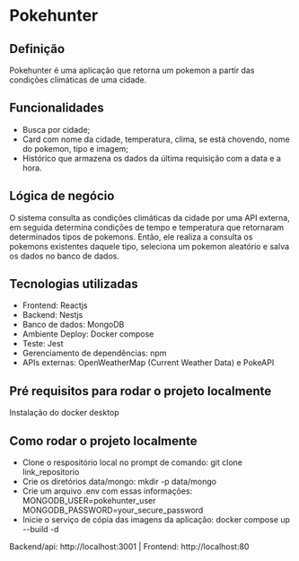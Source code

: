 ﻿# Pokehunter
## Definição
Pokehunter é uma aplicação que retorna um pokemon a partir das condições climáticas de uma cidade.

## Funcionalidades
- Busca por cidade;
- Card com nome da cidade, temperatura, clima, se está chovendo, nome do pokemon, tipo e imagem;
- Histórico que armazena os dados da última requisição com a data e a hora.

## Lógica de negócio
O sistema consulta as condições climáticas da cidade por uma API externa, em seguida determina condições de tempo e temperatura que retornaram determinados tipos de pokemons. Então, ele realiza a consulta os pokemons existentes daquele tipo, seleciona um pokemon aleatório e salva os dados no banco de dados.

## Tecnologias utilizadas
- Frontend: Reactjs
- Backend: Nestjs
- Banco de dados: MongoDB
- Ambiente Deploy: Docker compose
- Teste: Jest
- Gerenciamento de dependências: npm
- APIs externas: OpenWeatherMap (Current Weather Data) e PokeAPI

## Pré requisitos para rodar o projeto localmente
Instalação do docker desktop

## Como rodar o projeto localmente
- Clone o respositório local no prompt de comando: git clone link_repositorio
- Crie os diretórios data/mongo: mkdir -p data/mongo
- Crie um arquivo .env com essas informações:
MONGODB_USER=pokehunter_user
MONGODB_PASSWORD=your_secure_password 
- Inicie o serviço de cópia das imagens da aplicação: docker compose up --build -d

Backend/api: http://localhost:3001 | Frontend: http://localhost:80

